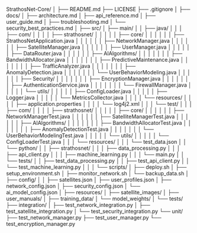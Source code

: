 StrathosNet-Core/
│
├── README.md
├── LICENSE
├── .gitignore
│
├── docs/
│   ├── architecture.md
│   ├── api_reference.md
│   ├── user_guide.md
│   ├── troubleshooting.md
│   └── security_best_practices.md
│
├── src/
│   ├── main/
│   │   ├── java/
│   │   │   ├── com/
│   │   │   │   ├── strathosnet/
│   │   │   │   │   ├── core/
│   │   │   │   │   │   ├── StrathosNetApplication.java
│   │   │   │   │   │   ├── NetworkManager.java
│   │   │   │   │   │   ├── SatelliteManager.java
│   │   │   │   │   │   ├── UserManager.java
│   │   │   │   │   │   ├── DataRouter.java
│   │   │   │   │   │   ├── AIAlgorithms/
│   │   │   │   │   │   │   ├── BandwidthAllocator.java
│   │   │   │   │   │   │   ├── PredictiveMaintenance.java
│   │   │   │   │   │   │   ├── TrafficAnalyzer.java
│   │   │   │   │   │   │   ├── AnomalyDetection.java
│   │   │   │   │   │   │   └── UserBehaviorModeling.java
│   │   │   │   │   │   ├── Security/
│   │   │   │   │   │   │   ├── EncryptionManager.java
│   │   │   │   │   │   │   ├── AuthenticationService.java
│   │   │   │   │   │   │   └── FirewallManager.java
│   │   │   │   │   └── utils/
│   │   │   │   │       ├── ConfigLoader.java
│   │   │   │   │       ├── Logger.java
│   │   │   │   │       └── MetricsCollector.java
│   │   │   │   └── resources/
│   │   │   │       ├── application.properties
│   │   │   │       └── log4j2.xml
│   │   │   └── test/
│   │   │       ├── com/
│   │   │       │   ├── strathosnet/
│   │   │       │   │   ├── core/
│   │   │       │   │   │   ├── NetworkManagerTest.java
│   │   │       │   │   │   ├── SatelliteManagerTest.java
│   │   │       │   │   │   ├── AIAlgorithms/
│   │   │       │   │   │   │   ├── BandwidthAllocatorTest.java
│   │   │       │   │   │   │   ├── AnomalyDetectionTest.java
│   │   │       │   │   │   │   └── UserBehaviorModelingTest.java
│   │   │       │   │   └── utils/
│   │   │       │   │       └── ConfigLoaderTest.java
│   │   │       └── resources/
│   │   │           └── test_data.json
│   │   └── python/
│   │       ├── strathosnet/
│   │       │   ├── data_processing.py
│   │       │   ├── api_client.py
│   │       │   ├── machine_learning.py
│   │       │   └── main.py
│   │       └── tests/
│   │           ├── test_data_processing.py
│   │           ├── test_api_client.py
│   │           └── test_machine_learning.py
│   │
│   └── scripts/
│       ├── deploy.sh
│       ├── setup_environment.sh
│       ├── monitor_network.sh
│       └── backup_data.sh
│
├── config/
│   │   ├── satellites.json
│   ├── user_profiles.json
│   ├── network_config.json
│   ├── security_config.json
│   └── ai_model_config.json
│
├── resources/
│   ├── satellite_images/
│   ├── user_manuals/
│   ├── training_data/
│   └── model_weights/
│
└── tests/
    ├── integration/
    │   ├── test_network_integration.py
    │   ├── test_satellite_integration.py
    │   └── test_security_integration.py
    └── unit/
        ├── test_network_manager.py
        ├── test_user_manager.py
        └── test_encryption_manager.py
